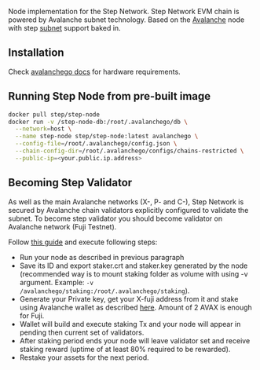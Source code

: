 
Node implementation for the Step Network. Step Network EVM chain is powered by Avalanche subnet technology.  Based on the [Avalanche](https://avax.network) node with step [subnet](https://docs.avax.network/subnets) support baked in.

## Installation

Check [avalanchego docs](https://github.com/ava-labs/avalanchego#installation) for hardware requirements.

## Running Step Node from pre-built image

```sh
docker pull step/step-node
docker run -v /step-node-db:/root/.avalanchego/db \
  --network=host \
  --name step-node step/step-node:latest avalanchego \
  --config-file=/root/.avalanchego/config.json \
  --chain-config-dir=/root/.avalanchego/configs/chains-restricted \
  --public-ip=<your.public.ip.address>
```

## Becoming Step Validator

As well as the main Avalanche networks (X-, P- and C-), Step Network is secured by Avalanche chain validators explicitly configured to validate the subnet. To become step validator you should become validator on Avalanche network (Fuji Testnet).

Follow [this guide](https://docs.avax.network/nodes/validate/add-a-validator#fuji-workflow) and execute following steps:

* Run your node as described in previous paragraph
* Save its ID and export staker.crt and staker.key generated by the node (recommended way is to mount staking folder as volume with using -v argument. Example: `-v /avalanchego/staking:/root/.avalanchego/staking`).
* Generate your Private key, get your X-fuji address from it and stake using Avalanche wallet as described [here](https://docs.avax.network/nodes/validate/add-a-validator#add-as-a-validator). Amount of 2 AVAX is enough for Fuji.
* Wallet will build and execute staking Tx and your node will appear in pending then current set of validators.
* After staking period ends your node will leave validator set and receive staking reward (uptime of at least 80% required to be rewarded).
* Restake your assets for the next period.
